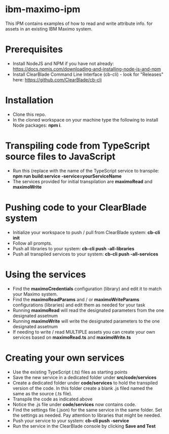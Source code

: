 # ibm-maximo-ipm

This IPM contains examples of how to read and write attribute info. for assets in an existing IBM Maximo system.

# Prerequisites
- Install NodeJS and NPM if you have not already: https://docs.npmjs.com/downloading-and-installing-node-js-and-npm
- Install ClearBlade Command Line Interface (cb-cli) - look for "Releases" here: https://github.com/ClearBlade/cb-cli

# Installation
- Clone this repo.
- In the cloned workspace on your machine type the following to install Node packages: __npm i__.

# Transpiling code from TypeScript source files to JavaScript
- Run this (replace <service name> with the name of the TypeScript service to transpile: __npm run build:service -service=yourServiceName__
- The services provided for initial transpilation are __maximoRead__ and __maximoWrite__

# Pushing code to your ClearBlade system
- Initialize your workspace to push / pull from ClearBlade system: __cb-cli init__
- Follow all prompts.
- Push all libraries to your system: __cb-cli push -all-libraries__
- Push all transpiled services to your system: __cb-cli push -all-services__

# Using the services
- Find the __maximoCredentials__ configuration (library) and edit it to match your Maximo system.
- Find the __maximoReadParams__ and / or __maximoWriteParams__ configurations (libraries) and edit them as needed for your task
- Running __maximoRead__ will read the designated parameters from the one designated assetnum
- Running __maximoWrite__ will write the designated parameters to the one designated assetnum
- If needing to write / read MULTIPLE assets you can create your own services based on __maximoRead.ts__ and __maximoWrite.ts__

# Creating your own services
- Use the existing TypeScript (.ts) files as starting points
- Save the new service in a dedicated folder under __src/code/services__
- Create a dedicated folder under __code/services__ to hold the transpiled version of the code. In this folder create a blank .js filed named the same as the source (.ts file).
- Transpile the code as indicated above
- Notice the .js file under __code/services__ now contains code.
- Find the settings file (.json) for the same service in the same folder. Set the settings as needed. Pay attention to libraries that might be needed.
- Push your service to your system: __cb-cli push -service <your service>__
- Run the service in the ClearBlade console by clicking __Save and Test__
